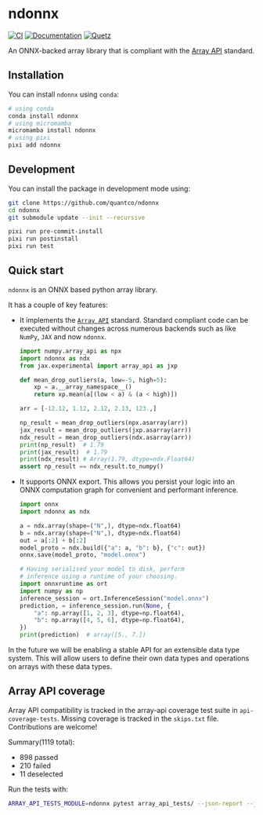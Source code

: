 # ndonnx

[![CI](https://github.com/quantco/ndonnx/actions/workflows/ci.yml/badge.svg?branch=main)](https://github.com/quantco/ndonnx/actions/workflows/ci.yml)
[![Documentation](https://img.shields.io/badge/docs-latest-success?branch=main&style=plastic)](https://docs.dev.quantco.cloud/qc-github-artifacts/Quantco/ndonnx/latest/index.html)
[![Quetz](https://img.shields.io/badge/quetz-ndonnx-success?style=plastic)](https://conda.prod.quantco.cloud/channels/qc-internal/packages/ndonnx)

An ONNX-backed array library that is compliant with the [Array API](https://data-apis.org/array-api/) standard.

## Installation

You can install `ndonnx` using `conda`:

```bash
# using conda
conda install ndonnx
# using micromamba
micromamba install ndonnx
# using pixi
pixi add ndonnx
```

## Development

You can install the package in development mode using:

```bash
git clone https://github.com/quantco/ndonnx
cd ndonnx
git submodule update --init --recursive

pixi run pre-commit-install
pixi run postinstall
pixi run test
```

## Quick start

`ndonnx` is an ONNX based python array library.

It has a couple of key features:

- It implements the [`Array API`](https://data-apis.org/array-api/) standard. Standard compliant code can be executed without changes across numerous backends such as like `NumPy`, `JAX` and now `ndonnx`.

  ```python
  import numpy.array_api as npx
  import ndonnx as ndx
  from jax.experimental import array_api as jxp

  def mean_drop_outliers(a, low=-5, high=5):
      xp = a.__array_namespace__()
      return xp.mean(a[(low < a) & (a < high)])

  arr = [-12.12, 1.12, 2.12, 2.13, 123.,]

  np_result = mean_drop_outliers(npx.asarray(arr))
  jax_result = mean_drop_outliers(jxp.asarray(arr))
  ndx_result = mean_drop_outliers(ndx.asarray(arr))
  print(np_result)  # 1.79
  print(jax_result)  # 1.79
  print(ndx_result) # Array(1.79, dtype=ndx.Float64)
  assert np_result == ndx_result.to_numpy()
  ```

- It supports ONNX export. This allows you persist your logic into an ONNX computation graph for convenient and performant inference.

  ```python
  import onnx
  import ndonnx as ndx

  a = ndx.array(shape=("N",), dtype=ndx.float64)
  b = ndx.array(shape=("N",), dtype=ndx.float64)
  out = a[:2] + b[:2]
  model_proto = ndx.build({"a": a, "b": b}, {"c": out})
  onnx.save(model_proto, "model.onnx")

  # Having serialised your model to disk, perform
  # inference using a runtime of your choosing.
  import onnxruntime as ort
  import numpy as np
  inference_session = ort.InferenceSession("model.onnx")
  prediction, = inference_session.run(None, {
      "a": np.array([1, 2, 3], dtype=np.float64),
      "b": np.array([4, 5, 6], dtype=np.float64),
  })
  print(prediction)  # array([5., 7.])
  ```

In the future we will be enabling a stable API for an extensible data type system. This will allow users to define their own data types and operations on arrays with these data types.

## Array API coverage

Array API compatibility is tracked in the array-api coverage test suite in `api-coverage-tests`. Missing coverage is tracked in the `skips.txt` file. Contributions are welcome!

Summary(1119 total):

- 898 passed
- 210 failed
- 11 deselected

Run the tests with:

```bash
ARRAY_API_TESTS_MODULE=ndonnx pytest array_api_tests/ --json-report --json-report-file=api-coverage-tests.json -n auto
```
